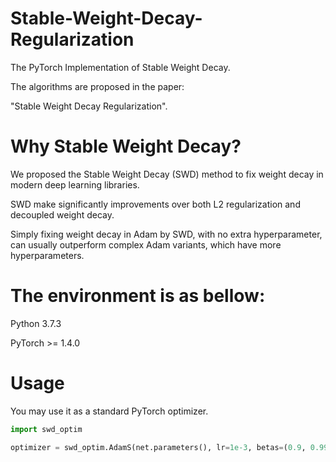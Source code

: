 # Stable-Weight-Decay-Regularization

The PyTorch Implementation of Stable Weight Decay.

The algorithms are proposed in the paper: 

"Stable Weight Decay Regularization".


# Why Stable Weight Decay?

We proposed the Stable Weight Decay (SWD) method to fix weight decay in modern deep learning libraries.

SWD make significantly improvements over both L2 regularization and decoupled weight decay.

Simply fixing weight decay in Adam by SWD, with no extra hyperparameter, can usually outperform complex Adam variants, which have more hyperparameters.


# The environment is as bellow:

Python 3.7.3 

PyTorch >= 1.4.0


# Usage

You may use it as a standard PyTorch optimizer.

```python
import swd_optim

optimizer = swd_optim.AdamS(net.parameters(), lr=1e-3, betas=(0.9, 0.999), eps=1e-08, weight_decay=5e-4, amsgrad=False)
```
